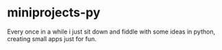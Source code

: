 # miniprojects-py

Every once in a while i just sit down and fiddle with some ideas in python, creating small apps just for fun.  

